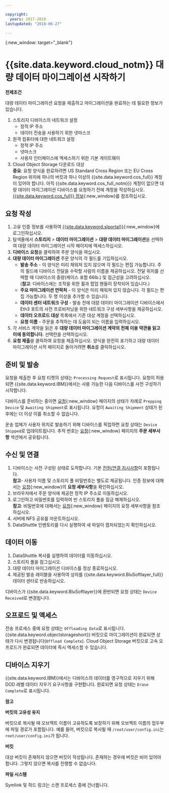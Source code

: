 ```yaml
---

copyright:
  years: 2017-2018
lastupdated: "2018-06-27"

---
```

{:new_window: target="_blank"}

# {{site.data.keyword.cloud_notm}} 대량 데이터 마이그레이션 시작하기

**전제조건**

대량 데이터 마이그레이션 요청을 제출하고 마이그레이션을 완료하는 데 필요한 정보가 있습니다.

1. 스토리지 디바이스의 네트워크 설정
   - 정적 IP 주소
   - 데이터 전송을 사용하기 위한 넷마스크
2. 원격 컴퓨터에 대한 네트워크 설정
   - 정적 IP 주소
   - 넷마스크 
   - 사용자 인터페이스에 액세스하기 위한 기본 게이트웨이
3. Cloud Object Storage 다운로드 대상 <br/>
   **중요**: 요청 양식을 완료하려면 US Standard Cross Region 또는 EU Cross Region 위치에 하나의 버킷과 하나 이상의 {{site.data.keyword.cos_full}} 계정이 있어야 합니다. 아직 {{site.data.keyword.cos_full_notm}}} 계정이 없으면 대량 데이터 마이그레이션 디바이스를 요청하기 전에 계정을 작성하십시오. [{{site.data.keyword.cos_full}} 정보](https://console.bluemix.net/docs/services/cloud-object-storage/about-cos.html){:new_window}를 참조하십시오.

## 요청 작성

1. 고유 인증 정보를 사용하여 [{{site.data.keyword.slportal}}](https://control.softlayer.com/){:new_window}에 로그인하십시오.
2. 탐색줄에서 **스토리지** > **데이터 마이그레이션** > **대량 데이터 마이그레이션**을 선택하여 대량 데이터 마이그레이션 시작 페이지에 액세스하십시오.
3. **디바이스 요청**을 클릭하여 주문 양식을 여십시오.
4. **대량 데이터 마이그레이션** 주문 양식의 각 필드를 기입하십시오.
   - **발송 주소** - 이 양식은 미리 채워져 있지 않으며 각 필드는 편집 가능합니다. 주의 필드에 디바이스 전달을 수락할 사람의 이름을 제공하십시오. 전달 위치를 선택할 때 디바이스의 중량(케이스 포함 66lb.) 및 접근성을 고려하십시오. <br/> (**참고**: 디바이스에는 조작을 위한 휠과 팝업 핸들이 장착되어 있습니다.)
   - **주요 마이그레이션 연락처** - 이 양식은 미리 채워져 있지 않습니다. 각 필드는 편집 가능합니다. 두 명 이상을 추가할 수 있습니다. 
   - **데이터 센터 네트워크 구성** - 발송 전에 대량 데이터 마이그레이션 디바이스에서 Eth3 포트의 사전 프로비저닝을 위한 네트워크 구성 세부사항을 제공하십시오.
   - **데이터 오프로드 대상** 목록에서 기존 대상 계정을 선택하십시오.
   - **요청 이름** - 주문을 추적하는 데 도움이 되는 이름을 입력하십시오.
5. 각 서비스 계약을 읽은 후 **대량 데이터 마이그레이션 계약의 전체 이용 약관을 읽고 이에 동의합니다.** 선택란을 선택하십시오.
6. **요청 제출**을 클릭하여 요청을 제출하십시오. 양식을 완전히 포기하고 대량 데이터 마이그레이션 시작 페이지로 돌아가려면 **취소**를 클릭하십시오.


## 준비 및 발송

요청을 제출한 후 요청 티켓의 상태는 `Processing Request`로 표시됩니다. 요청이 허용되면 {{site.data.keyword.IBM}}에서는 사용 가능한 다음 디바이스를 사전 구성하기 시작합니다.

디바이스를 준비하는 중이면 [요청](https://control.softlayer.com/storage/mdms){:new_window} 페이지의 상태가 차례로 `Prepping Device` 및 `Awaiting Shipment`로 표시됩니다. 요청이 `Awaiting Shipment` 상태가 된 후에는 더 이상 이를 취소할 수 없습니다. 

운송 업체가 사용자 위치로 발송하기 위해 디바이스를 픽업하면 요청 상태는 `Device Shipped`로 업데이트됩니다. 추적 번호는 [요청](https://control.softlayer.com/storage/mdms){:new_window} 페이지의 **주문 세부사항** 섹션에서 공유됩니다.


## 수신 및 연결

1. 디바이스는 사전 구성된 상태로 도착합니다. 기본 [전원/연결 지시사항](user-instructions.html)이 포함됩니다. <br/>
  **참고**- 사용자 이름 및 스토리지 풀 비밀번호는 별도로 제공됩니다. 인증 정보에 대해서는 [요청](https://control.softlayer.com/storage/mdms){:new_window}의 **요청 세부사항**을 확인하십시오.
2. 브라우저에서 주문 양식에 제공한 정적 IP 주소로 이동하십시오.
3. 로그인하고 비밀번호를 입력하여 빈 스토리지 풀을 잠금 해제하십시오. <br/>
   **참고**: 비밀번호에 대해서는 [요청](https://control.softlayer.com/storage/mdms){:new_window} 페이지의 요청 세부사항을 참조하십시오.
4. 서버에 NFS 공유를 마운트하십시오.
5. DataShuttle 인벤토리를 다시 실행하여 새 파일이 캡처되었는지 확인하십시오.

## 데이터 이동
1. DataShuttle 복사를 실행하여 데이터를 이동하십시오.
2. 스토리지 풀을 잠그십시오.
3. 대량 데이터 마이그레이션 디바이스를 정상 종료하십시오.
4. 제공된 발송 레이블을 사용하여 상자를 {{site.data.keyword.BluSoftlayer_full}} 데이터 센터로 반송하십시오.

디바이스가 {{site.data.keyword.BluSoftlayer}}에 환반되면 요청 상태는 `Device Received`로 변경됩니다. 

## 오프로드 및 액세스

전송 프로세스 중에 요청 상태는 `Offloading Data`로 표시됩니다. {{site.data.keyword.objectstorageshort}} 버킷으로 마이그레이션이 완료되면 상태가 다시 변경됩니다(`Offload Complete`). Cloud Object Storage 버킷으로 고속 오프로드가 완료되면 데이터에 즉시 액세스할 수 있습니다.

## 디바이스 지우기

{{site.data.keyword.IBM}}에서는 디바이스의 데이터를 영구적으로 지우기 위해 DOD 레벨 데이터 지우기 요구사항을 구현합니다. 완료되면 요청 상태는 `Erase Complete`로 표시됩니다.

**참고**

**버킷의 고유성 유지**

버킷으로 복사될 때 오브젝트 이름이 고유하도록 보장하기 위해 오브젝트 이름의 접두부에 파일 경로가 포함됩니다. 예를 들어, 버킷으로 복사될 때 `/root/user/config.ini`는 `root/user/config.ini`가 됩니다.

**버킷**

대상 버킷이 존재하지 않으면 버킷이 작성됩니다. 존재하는 경우에 버킷은 비어 있어야 합니다. 그렇지 않으면 복사를 진행할 수 없습니다.  

**파일 시스템**

Symlink 및 하드 링크는 스캔 프로세스 중에 건너뜁니다.
